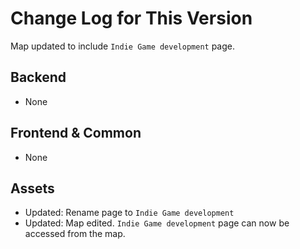 # Change Log for This Version
Map updated to include `Indie Game development` page.

## Backend

- None

## Frontend & Common
- None

## Assets
- Updated: Rename page to `Indie Game development`
- Updated: Map edited. `Indie Game development` page can now be accessed from the map.